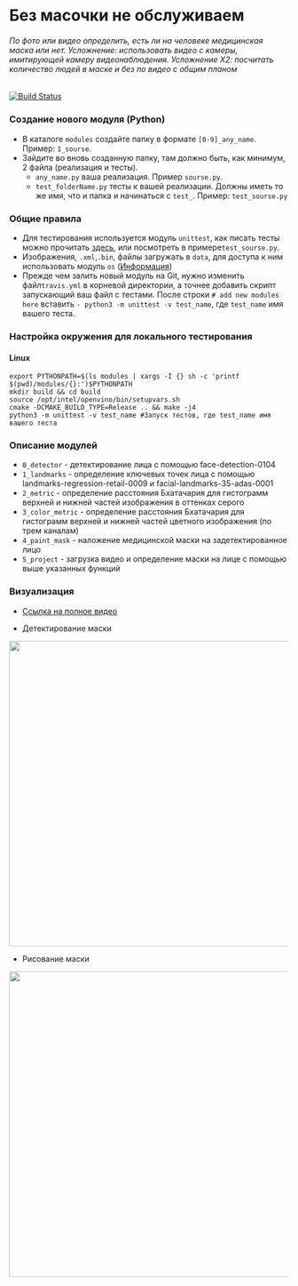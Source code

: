 # Без масочки не обслуживаем


###### По фото или видео определить, есть ли на человеке медицинская маска или нет. Усложнение: использовать видео с камеры, имитирующей камеру видеонаблюдения. Усложнение Х2: посчитать количество людей в маске и без по видео с общим планом

[![Build Status](https://travis-ci.com/SinM9/no_service_without_masks.svg?branch=master)](https://travis-ci.com/SinM9/no_service_without_masks)

### Создание нового модуля (Python)

- В каталоге `modules` создайте папку в формате `[0-9]_any_name`. Пример: `1_sourse`.
- Зайдите во вновь созданную папку, там должно быть, как минимум, 2 файла (реализация и тесты).
  - `any_name.py` ваша реализация. Пример `sourse.py`.
  - `test_folderName.py` тесты к вашей реализации. Должны иметь то же имя, что и папка и начинаться с `test_`. Пример: `test_sourse.py`  

### Общие правила

- Для тестирования используется модуль `unittest`, как писать тесты можно прочитать [здесь](https://docs.python.org/3/library/unittest.html), или посмотреть в примере`test_sourse.py`.
- Изображения, `.xml`,`.bin`, файлы загружать в `data`, для доступа к ним использовать модуль `os` ([Информация](https://docs.python.org/3/library/os.path.html#module-os.path))
- Прежде чем залить новый модуль на Git, нужно изменить файл`travis.yml` в корневой директории, а точнее добавить скрипт запускающий ваш файл с тестами. После строки `# add new modules here` вставить `- python3 -m unittest -v test_name`, где `test_name` имя вашего теста.

### Настройка окружения для локального тестирования

#### Linux

```
export PYTHONPATH=$(ls modules | xargs -I {} sh -c 'printf $(pwd)/modules/{}:')$PYTHONPATH
mkdir build && cd build
source /opt/intel/openvino/bin/setupvars.sh
cmake -DCMAKE_BUILD_TYPE=Release .. && make -j4
python3 -m unittest -v test_name #Запуск тестов, где test_name имя вашего теста
```

### Описание модулей
- `0_detector` - детектирование лица с помощью face-detection-0104
- `1_landmarks` - определение ключевых точек лица с помощью landmarks-regression-retail-0009 и facial-landmarks-35-adas-0001
- `2_metric` - определение расстояния Бхатачария для гистограмм верхней и нижней частей изображения в оттенках серого
- `3_color_metric` - определение расстояния Бхатачария для гистограмм верхней и нижней частей цветного изображения (по трем каналам)
- `4_paint_mask` - наложение медицинской маски на задетектированное лицо
- `5_project` - загрузка видео и определение маски на лице с помощью выше указанных функций

### Визуализация

- [Ссылка на полное видео](https://www.youtube.com/watch?v=yNamCHhG9qQ)

- Детектирование маски
<img src="data/gif1.gif" width="550"> 

- Рисование маски
<img src="data/gif2.gif" width="550"> 
